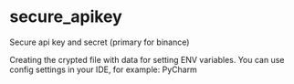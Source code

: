 # secure_apikey
Secure api key and secret (primary for binance)

Creating the crypted file with data for setting ENV variables. You can use config settings in your IDE, 
for example: PyCharm

